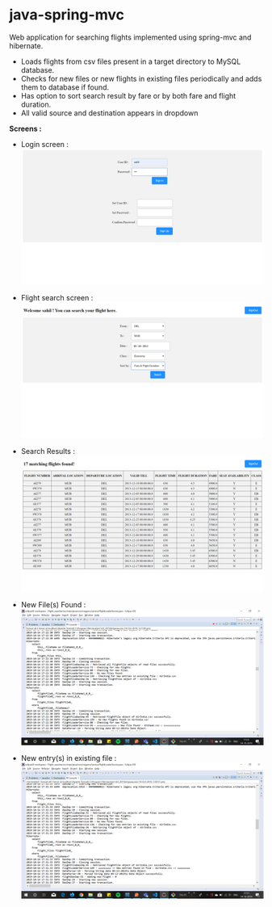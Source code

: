 # java-spring-mvc
Web application for searching flights implemented using spring-mvc and hibernate.
- Loads flights from csv files present in a target directory to MySQL database.
- Checks for new files or new flights in existing files periodically and adds them to database if found.
- Has option to sort search result by fare or by both fare and flight duration.
- All valid source and destination appears in dropdown

**Screens :**
- Login screen :
![login](https://raw.githubusercontent.com/mehta55/java-spring-mvc/master/screenshots/login.png)

- Flight search screen :
![flight-search](https://raw.githubusercontent.com/mehta55/java-spring-mvc/master/screenshots/flight_search.png)

- Search Results :
![search-results](https://raw.githubusercontent.com/mehta55/java-spring-mvc/master/screenshots/search_result.png)

- New File(s) Found :
![new-file-found](https://raw.githubusercontent.com/mehta55/java-spring-mvc/master/screenshots/new_file_found.png)

- New entry(s) in existing file :
![new-entry-found](https://raw.githubusercontent.com/mehta55/java-spring-mvc/master/screenshots/new_entry_found.png)
